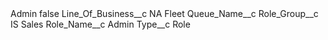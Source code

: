 <?xml version="1.0" encoding="UTF-8"?>
<CustomMetadata xmlns="http://soap.sforce.com/2006/04/metadata" xmlns:xsi="http://www.w3.org/2001/XMLSchema-instance" xmlns:xsd="http://www.w3.org/2001/XMLSchema">
    <label>Admin</label>
    <protected>false</protected>
    <values>
        <field>Line_Of_Business__c</field>
        <value xsi:type="xsd:string">NA Fleet</value>
    </values>
    <values>
        <field>Queue_Name__c</field>
        <value xsi:nil="true"/>
    </values>
    <values>
        <field>Role_Group__c</field>
        <value xsi:type="xsd:string">IS Sales</value>
    </values>
    <values>
        <field>Role_Name__c</field>
        <value xsi:type="xsd:string">Admin</value>
    </values>
    <values>
        <field>Type__c</field>
        <value xsi:type="xsd:string">Role</value>
    </values>
</CustomMetadata>
